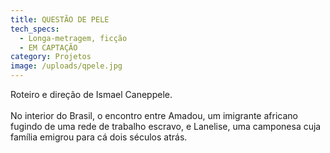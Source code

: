 ```yaml
---
title: QUESTÃO DE PELE
tech_specs:
  - Longa-metragem, ficção
  - EM CAPTAÇÃO
category: Projetos
image: /uploads/qpele.jpg
---
```

Roteiro e direção de Ismael Caneppele.\
\
No interior do Brasil, o encontro entre Amadou, um imigrante africano fugindo de uma rede de trabalho escravo, e Lanelise, uma camponesa cuja família emigrou para cá dois séculos atrás.